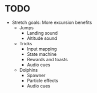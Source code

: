 # TODO
- Stretch goals: More excursion benefits
  - Jumps
    - Landing sound
    - Altitude sound
  - Tricks
    - Input mapping
    - State machine
    - Rewards and toasts
    - Audio cues
  - Dolphins
    - Spawner
    - Particle effects
    - Audio cues
